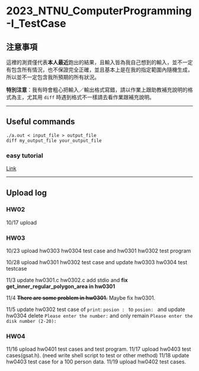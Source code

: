 # 2023_NTNU_ComputerProgramming-I_TestCase

## 注意事項
這裡的測資僅代表**本人最近**跑出的結果，且輸入皆為我自己想到的輸入，並不一定有包含所有情況，也不保證完全正確，並且基本上是在我的指定範圍內隨機生成，所以並不一定包含我所預期的所有狀況。  

**特別注意**：我有時會粗心把輸入／輸出格式寫錯，請以作業上跟助教補充說明的格式為主，尤其用 `diff` 時遇到格式不一樣請去看作業跟補充說明。

---

## Useful commands

```shell
./a.out < input_file > output_file
diff my_output_file your_output_file
```

### easy tutorial

[Link](https://hackmd.io/@vUfMCtPkSZewQjrjIwuJgg/HyiJvee-p)

---

## Upload log

### HW02

10/17 upload

### HW03

10/23 upload hw0303 hw0304 test case and hw0301 hw0302 test program

10/28 upload hw0301 hw0302 test case and update hw0303 hw0304 test testcase

11/3 update hw0301.c hw0302.c add stdio and **fix get_inner_regular_polygon_area in hw0301**

11/4 ~~**There are some problem in hw0301.**~~ Maybe fix hw0301.

11/5 update hw0302 test case of `print`: `posion : ` to `posion: ` and update hw0304 delete `Please enter the number:` and only remain `Please enter the disk number (2-20): `

### HW04

11/16 upload hw0401 test cases and test program.
11/17 upload hw0403 test cases(gsat.h). (need write shell script to test or other method)
11/18 update hw0403 test case for a 100 person data.
11/19 upload hw0402 test cases.